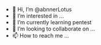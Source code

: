 - 👋 Hi, I’m @abnnerLotus
- 👀 I’m interested in ...
- 🌱 I’m currently learning pentest
- 💞️ I’m looking to collaborate on ...
- 📫 How to reach me ...

<!---
abnnerLotus/abnnerLotus is a ✨ special ✨ repository because its `README.md` (this file) appears on your GitHub profile.
You can click the Preview link to take a look at your changes.
--->
